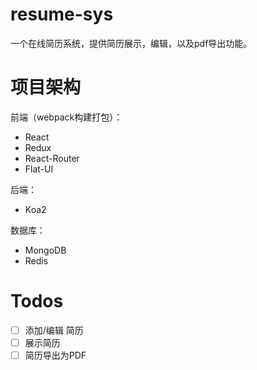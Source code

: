 # resume-sys
一个在线简历系统，提供简历展示，编辑，以及pdf导出功能。

# 项目架构
前端（webpack构建打包）：
* React
* Redux
* React-Router
* Flat-UI

后端：
* Koa2

数据库：
* MongoDB
* Redis

# Todos
- [ ] 添加/编辑 简历
- [ ] 展示简历
- [ ] 简历导出为PDF